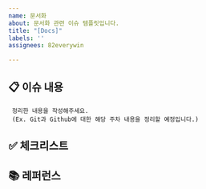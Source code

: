 ```yaml
---
name: 문서화
about: 문서화 관련 이슈 템플릿입니다.
title: "[Docs]"
labels: ''
assignees: 82everywin

---
```


## 📋 이슈 내용
     정리한 내용을 작성해주세요.
     (Ex. Git과 Github에 대한 해당 주차 내용을 정리할 예정입니다.) 

 ## ✅ 체크리스트
          
 ## 📚 레퍼런스

